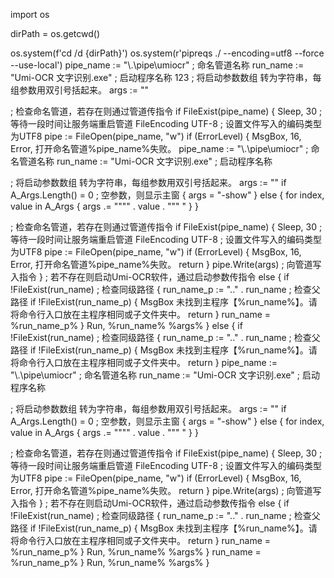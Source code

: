 import os

dirPath = os.getcwd()

os.system(f'cd /d {dirPath}')
os.system(r'pipreqs ./ --encoding=utf8 --force --use-local')
pipe_name := "\\.\pipe\umiocr" ; 命名管道名称
run_name := "Umi-OCR 文字识别.exe" ; 启动程序名称
123
; 将启动参数数组 转为字符串，每组参数用双引号括起来。
args := ""


; 检查命名管道，若存在则通过管道传指令
if FileExist(pipe_name)
{
    Sleep, 30 ; 等待一段时间让服务端重启管道
    FileEncoding UTF-8 ; 设置文件写入的编码类型为UTF8
    pipe := FileOpen(pipe_name, "w")
    if (ErrorLevel) {
        MsgBox, 16, Error, 打开命名管道%pipe_name%失败。
pipe_name := "\\.\pipe\umiocr" ; 命名管道名称
run_name := "Umi-OCR 文字识别.exe" ; 启动程序名称

; 将启动参数数组 转为字符串，每组参数用双引号括起来。
args := ""
if A_Args.Length() = 0 ; 空参数，则显示主窗
{
    args = "-show"
}
else
{
    for index, value in A_Args
    {
        args .= """" . value . """ "
    }
}

; 检查命名管道，若存在则通过管道传指令
if FileExist(pipe_name)
{
    Sleep, 30 ; 等待一段时间让服务端重启管道
    FileEncoding UTF-8 ; 设置文件写入的编码类型为UTF8
    pipe := FileOpen(pipe_name, "w")
    if (ErrorLevel) {
        MsgBox, 16, Error, 打开命名管道%pipe_name%失败。
        return
    }
    pipe.Write(args) ; 向管道写入指令
}
; 若不存在则启动Umi-OCR软件，通过启动参数传指令
else
{
    if !FileExist(run_name) ; 检查同级路径
    {
        run_name_p := "..\" . run_name ; 检查父路径
        if !FileExist(run_name_p)
        {
            MsgBox 未找到主程序【%run_name%】。请将命令行入口放在主程序相同或子文件夹中。
            return 
        }
        run_name = %run_name_p%
    }
    Run, %run_name% %args%
}
else
{
    if !FileExist(run_name) ; 检查同级路径
    {
        run_name_p := "..\" . run_name ; 检查父路径
        if !FileExist(run_name_p)
        {
            MsgBox 未找到主程序【%run_name%】。请将命令行入口放在主程序相同或子文件夹中。
            return 
        }
        pipe_name := "\\.\pipe\umiocr" ; 命名管道名称
run_name := "Umi-OCR 文字识别.exe" ; 启动程序名称

; 将启动参数数组 转为字符串，每组参数用双引号括起来。
args := ""
if A_Args.Length() = 0 ; 空参数，则显示主窗
{
    args = "-show"
}
else
{
    for index, value in A_Args
    {
        args .= """" . value . """ "
    }
}

; 检查命名管道，若存在则通过管道传指令
if FileExist(pipe_name)
{
    Sleep, 30 ; 等待一段时间让服务端重启管道
    FileEncoding UTF-8 ; 设置文件写入的编码类型为UTF8
    pipe := FileOpen(pipe_name, "w")
    if (ErrorLevel) {
        MsgBox, 16, Error, 打开命名管道%pipe_name%失败。
        return
    }
    pipe.Write(args) ; 向管道写入指令
}
; 若不存在则启动Umi-OCR软件，通过启动参数传指令
else
{
    if !FileExist(run_name) ; 检查同级路径
    {
        run_name_p := "..\" . run_name ; 检查父路径
        if !FileExist(run_name_p)
        {
            MsgBox 未找到主程序【%run_name%】。请将命令行入口放在主程序相同或子文件夹中。
            return 
        }
        run_name = %run_name_p%
    }
    Run, %run_name% %args%
}
        run_name = %run_name_p%
    }
    Run, %run_name% %args%
}
